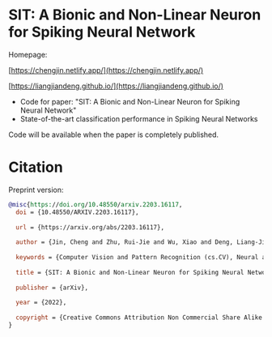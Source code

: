 # SIT: A Bionic and Non-Linear Neuron for Spiking Neural Network

Homepage:

[https://chengjin.netlify.app/](https://chengjin.netlify.app/)

[https://liangjiandeng.github.io/](https://liangjiandeng.github.io/)

- Code for paper: "SIT: A Bionic and Non-Linear Neuron for Spiking Neural Network"
- State-of-the-art classification performance in Spiking Neural Networks

Code will be available when the paper is completely published.

# Citation
Preprint version:    
```bib
@misc{https://doi.org/10.48550/arxiv.2203.16117,
  doi = {10.48550/ARXIV.2203.16117},
  
  url = {https://arxiv.org/abs/2203.16117},
  
  author = {Jin, Cheng and Zhu, Rui-Jie and Wu, Xiao and Deng, Liang-Jian},
  
  keywords = {Computer Vision and Pattern Recognition (cs.CV), Neural and Evolutionary Computing (cs.NE), FOS: Computer and information sciences, FOS: Computer and information sciences},
  
  title = {SIT: A Bionic and Non-Linear Neuron for Spiking Neural Network},
  
  publisher = {arXiv},
  
  year = {2022},
  
  copyright = {Creative Commons Attribution Non Commercial Share Alike 4.0 International}
}
```
